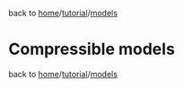 back to [home](/)/[tutorial](/tutorial)/[models](/tutorial/tutorial-models)

# Compressible models

back to [home](/)/[tutorial](/tutorial)/[models](/tutorial/tutorial-models)
